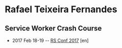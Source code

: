 # Rafael Teixeira Fernandes

## Service Worker Crash Course
- 2017 Feb 18-19 -- [RS Conf 2017](https://www.youtube.com/watch?v=043HeY_V-QQ) [en]   
